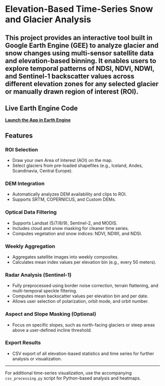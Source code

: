 # Elevation-Based Time-Series Snow and Glacier Analysis

This project provides an interactive tool built in **Google Earth Engine (GEE)** to analyze glacier and snow changes using multi-sensor satellite data and elevation-based binning. It enables users to explore temporal patterns of NDSI, NDVI, NDWI, and Sentinel-1 backscatter values across different elevation zones for any selected glacier or manually drawn region of interest (ROI).
---
## Live Earth Engine Code

**[Launch the App in Earth Engine](https://code.earthengine.google.com/e22896c9346d3788282ba2363a5dd011)**

## Features

### ROI Selection

- Draw your own Area of Interest (AOI) on the map.
- Select glaciers from pre-loaded shapefiles (e.g., Iceland, Andes, Scandinavia, Central Europe).

### DEM Integration

- Automatically analyzes DEM availability and clips to ROI.
- Supports SRTM, COPERNICUS, and Custom DEMs.

### Optical Data Filtering

- Supports Landsat (5/7/8/9), Sentinel-2, and MODIS.
- Includes cloud and snow masking for cleaner time series.
- Computes vegetation and snow indices: NDVI, NDWI, and NDSI.

### Weekly Aggregation

- Aggregates satellite images into weekly composites.
- Calculates mean index values per elevation bin (e.g., every 50 meters).

### Radar Analysis (Sentinel-1)

- Fully preprocessed using border noise correction, terrain flattening, and multi-temporal speckle filtering.
- Computes mean backscatter values per elevation bin and per date.
- Allows user selection of polarization, orbit mode, and orbit number.

### Aspect and Slope Masking (Optional)

- Focus on specific slopes, such as north-facing glaciers or steep areas above a user-defined incline threshold.

### Export Results

- CSV export of all elevation-based statistics and time series for further analysis or visualization.

---

For additional time-series visualization, use the accompanying `csv_processing.py` script for Python-based analysis and heatmaps.

 
 
